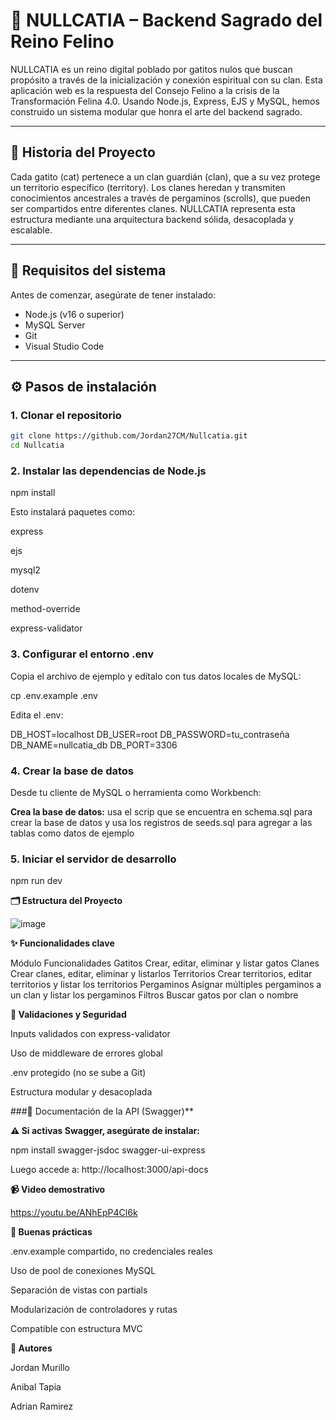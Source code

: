 # 🐾 NULLCATIA – Backend Sagrado del Reino Felino

NULLCATIA es un reino digital poblado por gatitos nulos que buscan propósito a través de la inicialización y conexión espiritual con su clan. Esta aplicación web es la respuesta del Consejo Felino a la crisis de la Transformación Felina 4.0. Usando Node.js, Express, EJS y MySQL, hemos construido un sistema modular que honra el arte del backend sagrado.

---

## 🧭 Historia del Proyecto

Cada gatito (cat) pertenece a un clan guardián (clan), que a su vez protege un territorio específico (territory). Los clanes heredan y transmiten conocimientos ancestrales a través de pergaminos (scrolls), que pueden ser compartidos entre diferentes clanes. NULLCATIA representa esta estructura mediante una arquitectura backend sólida, desacoplada y escalable.

---

## 🔧 Requisitos del sistema

Antes de comenzar, asegúrate de tener instalado:

- Node.js (v16 o superior)
- MySQL Server
- Git
- Visual Studio Code

---

## ⚙️ Pasos de instalación

### 1. Clonar el repositorio

```bash
git clone https://github.com/Jordan27CM/Nullcatia.git
cd Nullcatia
```
### 2. Instalar las dependencias de Node.js

npm install

Esto instalará paquetes como:

express

ejs

mysql2

dotenv

method-override

express-validator

### 3. Configurar el entorno .env
Copia el archivo de ejemplo y edítalo con tus datos locales de MySQL:

cp .env.example .env

Edita el .env:

DB_HOST=localhost
DB_USER=root
DB_PASSWORD=tu_contraseña
DB_NAME=nullcatia_db
DB_PORT=3306

### 4. Crear la base de datos
Desde tu cliente de MySQL o herramienta como Workbench:

**Crea la base de datos:**
usa el scrip que se encuentra en schema.sql para crear la base de datos y usa los registros de seeds.sql para agregar a las tablas como datos de ejemplo

### 5. Iniciar el servidor de desarrollo

npm run dev

**🗂️ Estructura del Proyecto**

![image](https://github.com/user-attachments/assets/d460b72b-c100-4802-b78a-a2bc29502be3)

**✨ Funcionalidades clave**

Módulo	Funcionalidades
Gatitos	Crear, editar, eliminar y listar gatos
Clanes	Crear clanes, editar, eliminar y listarlos
Territorios	Crear territorios, editar territorios y listar los territorios
Pergaminos	Asignar múltiples pergaminos a un clan y listar los pergaminos
Filtros	Buscar gatos por clan o nombre

**🧪 Validaciones y Seguridad**

Inputs validados con express-validator

Uso de middleware de errores global

.env protegido (no se sube a Git)

Estructura modular y desacoplada

###📜 Documentación de la API (Swagger)**


**⚠️ Si activas Swagger, asegúrate de instalar:**

npm install swagger-jsdoc swagger-ui-express

Luego accede a:
http://localhost:3000/api-docs

**📹 Video demostrativo**

https://youtu.be/ANhEpP4Cl6k

**🔐 Buenas prácticas**

.env.example compartido, no credenciales reales

Uso de pool de conexiones MySQL

Separación de vistas con partials

Modularización de controladores y rutas

Compatible con estructura MVC

**👥 Autores**

Jordan Murillo

Anibal Tapia

Adrian Ramirez
